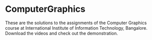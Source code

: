 # ComputerGraphics
These are the solutions to the assignments of the Computer Graphics course at International Institute of Information Technology, Bangalore. Download the videos and check out the demonstration.
